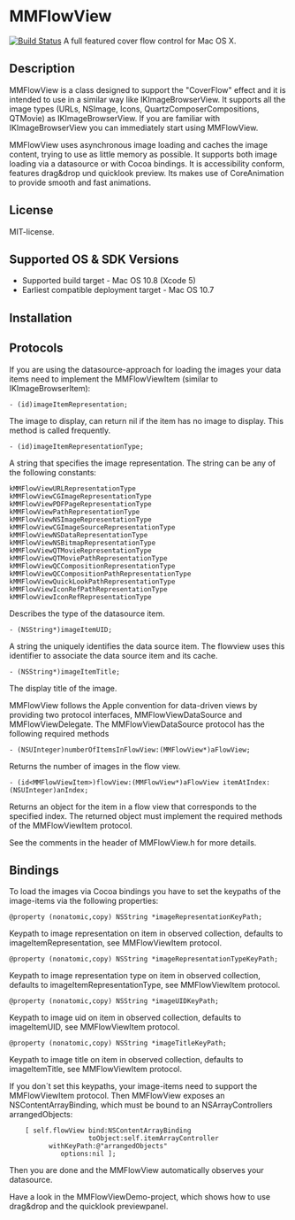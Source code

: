 # MMFlowView
[![Build Status](https://travis-ci.org/mmllr/MMFlowView.png?branch=master)](https://travis-ci.org/mmllr/MMFlowView)
A full featured cover flow control for Mac OS X.

## Description

MMFlowView is a class designed to support the "CoverFlow" effect and it is intended to use in a similar way like IKImageBrowserView. It supports all the image types (URLs, NSImage, Icons, QuartzComposerCompositions, QTMovie) as IKImageBrowserView. If you are familiar with IKImageBrowserView you can immediately start using MMFlowView.

MMFlowView uses asynchronous image loading and caches the image content, trying to use as little memory as possible. It supports both image loading via a datasource or with Cocoa bindings. It is accessibility conform, features drag&drop und quicklook preview. Its makes use of CoreAnimation to provide smooth and fast animations.

## License

MIT-license.

## Supported OS & SDK Versions

* Supported build target - Mac OS 10.8 (Xcode 5)
* Earliest compatible deployment target - Mac OS 10.7

## Installation

## Protocols
If you are using the datasource-approach for loading the images your data items need to implement the MMFlowViewItem (similar to IKImageBrowserItem):

	- (id)imageItemRepresentation;

The image to display, can return nil if the item has no image to display. This method is called frequently.

	- (id)imageItemRepresentationType;

A string that specifies the image representation. The string can be any of the following constants:
 
	kMMFlowViewURLRepresentationType
 	kMMFlowViewCGImageRepresentationType
 	kMMFlowViewPDFPageRepresentationType
 	kMMFlowViewPathRepresentationType
 	kMMFlowViewNSImageRepresentationType
 	kMMFlowViewCGImageSourceRepresentationType
	kMMFlowViewNSDataRepresentationType
	kMMFlowViewNSBitmapRepresentationType
	kMMFlowViewQTMovieRepresentationType
 	kMMFlowViewQTMoviePathRepresentationType
 	kMMFlowViewQCCompositionRepresentationType
	kMMFlowViewQCCompositionPathRepresentationType
	kMMFlowViewQuickLookPathRepresentationType
	kMMFlowViewIconRefPathRepresentationType
	kMMFlowViewIconRefRepresentationType

Describes the type of the datasource item.

	- (NSString*)imageItemUID;

A string the uniquely identifies the data source item. The flowview uses this identifier to associate the data source item and its cache.

	- (NSString*)imageItemTitle;

The display title of the image.


MMFlowView follows the Apple convention for data-driven views by providing two protocol interfaces, MMFlowViewDataSource and MMFlowViewDelegate. The MMFlowViewDataSource protocol has the following required methods

	- (NSUInteger)numberOfItemsInFlowView:(MMFlowView*)aFlowView;

Returns the number of images in the flow view.

	- (id<MMFlowViewItem>)flowView:(MMFlowView*)aFlowView itemAtIndex:(NSUInteger)anIndex;

Returns an object for the item in a flow view that corresponds to the specified index. The returned object must implement the required methods of the MMFlowViewItem protocol.

See the comments in the header of MMFlowView.h for more details.

## Bindings

To load the images via Cocoa bindings you have to set the keypaths of the image-items via the following properties:

	@property (nonatomic,copy) NSString *imageRepresentationKeyPath;

Keypath to image representation on item in observed collection, defaults to imageItemRepresentation, see MMFlowViewItem protocol.

	@property (nonatomic,copy) NSString *imageRepresentationTypeKeyPath;

Keypath to image representation type on item in observed collection, defaults to imageItemRepresentationType, see MMFlowViewItem protocol.

	@property (nonatomic,copy) NSString *imageUIDKeyPath;

Keypath to image uid on item in observed collection, defaults to imageItemUID, see MMFlowViewItem protocol.

	@property (nonatomic,copy) NSString *imageTitleKeyPath;

Keypath to image title on item in observed collection, defaults to imageItemTitle, see MMFlowViewItem protocol.

If you don´t set this keypaths, your image-items need to support the MMFlowViewItem protocol. 
Then MMFlowView exposes an NSContentArrayBinding, which must be bound to an NSArrayControllers arrangedObjects:

		[ self.flowView bind:NSContentArrayBinding
			   			toObject:self.itemArrayController
			  withKeyPath:@"arrangedObjects"
				 options:nil ];

Then you are done and the MMFlowView automatically observes your datasource.

Have a look in the MMFlowViewDemo-project, which shows how to use drag&drop and the quicklook previewpanel.

